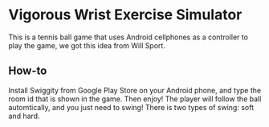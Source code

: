 # Vigorous Wrist Exercise Simulator
This is a tennis ball game that uses Android cellphones as a controller to play the game, we got this idea from Will Sport.

## How-to
Install Swiggity from Google Play Store on your Android phone, and type the room id that is shown in the game. Then enjoy!
The player will follow the ball automtically, and you just need to swing! There is two types of swing: soft and hard.
